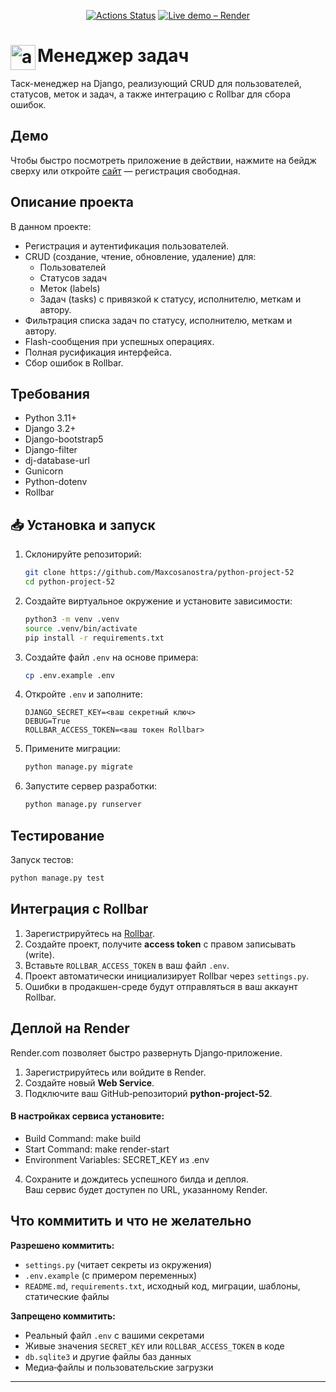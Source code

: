 <div align="center">

[![Actions Status](https://github.com/Maxcosanostra/python-project-52/actions/workflows/hexlet-check.yml/badge.svg)](https://github.com/Maxcosanostra/python-project-52/actions)
[![Live demo – Render](https://img.shields.io/badge/Live%20demo-Render-00c7d6?logo=render&logoColor=white)](https://python-project-52-q6c1.onrender.com)

</div>

# Менеджер задач&nbsp;&nbsp;&nbsp;<img src="https://user-images.githubusercontent.com/74038190/212284087-bbe7e430-757e-4901-90bf-4cd2ce3e1852.gif" alt="animation" align="left" width="40"/>
Таск-менеджер на Django, реализующий CRUD для пользователей, статусов, меток и задач, а также интеграцию с Rollbar для сбора ошибок.


## Демо

Чтобы быстро посмотреть приложение в действии, нажмите на бейдж сверху или откройте [сайт](https://python-project-52-q6c1.onrender.com) — регистрация свободная.


## Описание проекта

В данном проекте:
- Регистрация и аутентификация пользователей.
- CRUD (создание, чтение, обновление, удаление) для:
  - Пользователей
  - Статусов задач
  - Меток (labels)
  - Задач (tasks) с привязкой к статусу, исполнителю, меткам и автору.
- Фильтрация списка задач по статусу, исполнителю, меткам и автору.
- Flash-сообщения при успешных операциях.
- Полная русификация интерфейса.
- Сбор ошибок в Rollbar.

## Требования

- Python 3.11+
- Django 3.2+
- Django-bootstrap5
- Django-filter
- dj-database-url
- Gunicorn
- Python-dotenv
- Rollbar

## 📥 Установка и запуск

1. Склонируйте репозиторий:
   ```bash
   git clone https://github.com/Maxcosanostra/python-project-52
   cd python-project-52
   ```
2. Создайте виртуальное окружение и установите зависимости:
   ```bash
   python3 -m venv .venv
   source .venv/bin/activate
   pip install -r requirements.txt
   ```
3. Создайте файл `.env` на основе примера:
   ```bash
   cp .env.example .env
   ```
4. Откройте `.env` и заполните:
   ```dotenv
   DJANGO_SECRET_KEY=<ваш секретный ключ>
   DEBUG=True
   ROLLBAR_ACCESS_TOKEN=<ваш токен Rollbar>
   ```
5. Примените миграции:
   ```bash
   python manage.py migrate
   ```

6. Запустите сервер разработки:
   ```bash
   python manage.py runserver
   ```

## Тестирование

Запуск тестов:
```bash
python manage.py test
```

##  Интеграция с Rollbar

1. Зарегистрируйтесь на [Rollbar](https://rollbar.com/).
2. Создайте проект, получите **access token** с правом записывать (write).
3. Вставьте `ROLLBAR_ACCESS_TOKEN` в ваш файл `.env`.
4. Проект автоматически инициализирует Rollbar через `settings.py`.
5. Ошибки в продакшен-среде будут отправляться в ваш аккаунт Rollbar.

##  Деплой на Render

Render.com позволяет быстро развернуть Django‑приложение.

1. Зарегистрируйтесь или войдите в Render.
2. Создайте новый **Web Service**.
3. Подключите ваш GitHub‑репозиторий **python-project-52**.

#### В настройках сервиса установите:
- Build Command: make build
- Start Command: make render-start
- Environment Variables: SECRET_KEY из .env
4. Сохраните и дождитесь успешного билда и деплоя.  
   Ваш сервис будет доступен по URL, указанному Render.



## Что коммитить и что не желательно

**Разрешено коммитить:**
- `settings.py` (читает секреты из окружения)
- `.env.example` (с примером переменных)
- `README.md`, `requirements.txt`, исходный код, миграции, шаблоны, статические файлы

**Запрещено коммитить:**
- Реальный файл `.env` с вашими секретами
- Живые значения `SECRET_KEY` или `ROLLBAR_ACCESS_TOKEN` в коде
- `db.sqlite3` и другие файлы баз данных
- Медиа‑файлы и пользовательские загрузки

---





